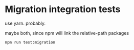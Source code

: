 # Migration integration tests

use yarn. probably.

maybe both, since npm will link the relative-path packages

`npm run test:migration`
